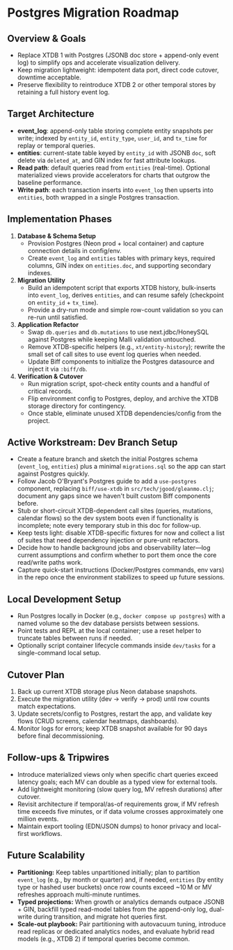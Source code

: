 # Postgres Migration Roadmap

## Overview & Goals
- Replace XTDB 1 with Postgres (JSONB doc store + append-only event log) to simplify ops and accelerate visualization delivery.
- Keep migration lightweight: idempotent data port, direct code cutover, downtime acceptable.
- Preserve flexibility to reintroduce XTDB 2 or other temporal stores by retaining a full history event log.

## Target Architecture
- **event_log**: append-only table storing complete entity snapshots per write; indexed by `entity_id`, `entity_type`, `user_id`, and `tx_time` for replay or temporal queries.
- **entities**: current-state table keyed by `entity_id` with JSONB `doc`, soft delete via `deleted_at`, and GIN index for fast attribute lookups.
- **Read path**: default queries read from `entities` (real-time). Optional materialized views provide accelerators for charts that outgrow the baseline performance.
- **Write path**: each transaction inserts into `event_log` then upserts into `entities`, both wrapped in a single Postgres transaction.

## Implementation Phases
1. **Database & Schema Setup**
   - Provision Postgres (Neon prod + local container) and capture connection details in config/env.
   - Create `event_log` and `entities` tables with primary keys, required columns, GIN index on `entities.doc`, and supporting secondary indexes.
2. **Migration Utility**
   - Build an idempotent script that exports XTDB history, bulk-inserts into `event_log`, derives `entities`, and can resume safely (checkpoint on `entity_id` + `tx_time`).
   - Provide a dry-run mode and simple row-count validation so you can re-run until satisfied.
3. **Application Refactor**
   - Swap `db.queries` and `db.mutations` to use next.jdbc/HoneySQL against Postgres while keeping Malli validation untouched.
   - Remove XTDB-specific helpers (e.g., `xt/entity-history`); rewrite the small set of call sites to use event log queries when needed.
   - Update Biff components to initialize the Postgres datasource and inject it via `:biff/db`.
4. **Verification & Cutover**
   - Run migration script, spot-check entity counts and a handful of critical records.
   - Flip environment config to Postgres, deploy, and archive the XTDB storage directory for contingency.
   - Once stable, eliminate unused XTDB dependencies/config from the project.

## Active Workstream: Dev Branch Setup
- Create a feature branch and sketch the initial Postgres schema (`event_log`, `entities`) plus a minimal `migrations.sql` so the app can start against Postgres quickly.
- Follow Jacob O'Bryant's Postgres guide to add a `use-postgres` component, replacing `biff/use-xtdb` in `src/tech/jgood/gleanmo.clj`; document any gaps since we haven't built custom Biff components before.
- Stub or short-circuit XTDB-dependent call sites (queries, mutations, calendar flows) so the dev system boots even if functionality is incomplete; note every temporary stub in this doc for follow-up.
- Keep tests light: disable XTDB-specific fixtures for now and collect a list of suites that need dependency injection or pure-unit refactors.
- Decide how to handle background jobs and observability later—log current assumptions and confirm whether to port them once the core read/write paths work.
- Capture quick-start instructions (Docker/Postgres commands, env vars) in the repo once the environment stabilizes to speed up future sessions.

## Local Development Setup
- Run Postgres locally in Docker (e.g., `docker compose up postgres`) with a named volume so the dev database persists between sessions.
- Point tests and REPL at the local container; use a reset helper to truncate tables between runs if needed.
- Optionally script container lifecycle commands inside `dev/tasks` for a single-command local setup.

## Cutover Plan
1. Back up current XTDB storage plus Neon database snapshots.
2. Execute the migration utility (dev → verify → prod) until row counts match expectations.
3. Update secrets/config to Postgres, restart the app, and validate key flows (CRUD screens, calendar heatmaps, dashboards).
4. Monitor logs for errors; keep XTDB snapshot available for 90 days before final decommissioning.

## Follow-ups & Tripwires
- Introduce materialized views only when specific chart queries exceed latency goals; each MV can double as a typed view for external tools.
- Add lightweight monitoring (slow query log, MV refresh durations) after cutover.
- Revisit architecture if temporal/as-of requirements grow, if MV refresh time exceeds five minutes, or if data volume crosses approximately one million events.
- Maintain export tooling (EDN/JSON dumps) to honor privacy and local-first workflows.

## Future Scalability
- **Partitioning:** Keep tables unpartitioned initially; plan to partition `event_log` (e.g., by month or quarter) and, if needed, `entities` (by entity type or hashed user buckets) once row counts exceed ~10 M or MV refreshes approach multi-minute runtimes.
- **Typed projections:** When growth or analytics demands outpace JSONB + GIN, backfill typed read-model tables from the append-only log, dual-write during transition, and migrate hot queries first.
- **Scale-out playbook:** Pair partitioning with autovacuum tuning, introduce read replicas or dedicated analytics nodes, and evaluate hybrid read models (e.g., XTDB 2) if temporal queries become common.
